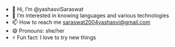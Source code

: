 - 👋 Hi, I’m @yashasviSaraswat
- 👀 I’m interested in knowing languages and various technologies
- 📫 How to reach me saraswat2004yashasvi@gmail.com
- 😄 Pronouns: she/her
- ⚡ Fun fact: I love to try new things

<!---
yashasviSaraswat/yashasviSaraswat is a ✨ special ✨ repository because its `README.md` (this file) appears on your GitHub profile.
You can click the Preview link to take a look at your changes.
--->
